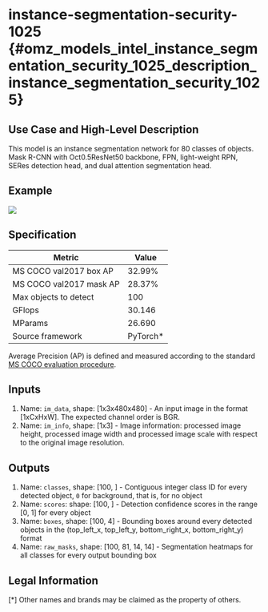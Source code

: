 # instance-segmentation-security-1025 {#omz_models_intel_instance_segmentation_security_1025_description_instance_segmentation_security_1025}

## Use Case and High-Level Description

This model is an instance segmentation network for 80 classes of objects.
Mask R-CNN with Oct0.5ResNet50 backbone, FPN, light-weight RPN,
SERes detection head, and dual attention segmentation head.

## Example

![](./instance-segmentation-security-1025.png)

## Specification

| Metric                          | Value                                     |
|---------------------------------|-------------------------------------------|
| MS COCO val2017 box AP          | 32.99%                                    |
| MS COCO val2017 mask AP         | 28.37%                                    |
| Max objects to detect           | 100                                       |
| GFlops                          | 30.146                                    |
| MParams                         | 26.690                                    |
| Source framework                | PyTorch\*                                 |

Average Precision (AP) is defined and measured according to the standard
[MS COCO evaluation procedure](https://cocodataset.org/#detection-eval).

## Inputs

1.	Name: `im_data`, shape: [1x3x480x480] - An input image in the format
    [1xCxHxW]. The expected channel order is BGR.
2.	Name: `im_info`, shape: [1x3] - Image information: processed image height,
    processed image width and processed image scale
    with respect to the original image resolution.

## Outputs

1.	Name: `classes`, shape: [100, ] - Contiguous integer class ID for every
    detected object, `0` for background, that is, for no object
2.	Name: `scores`: shape: [100, ] - Detection confidence scores in the range [0, 1]
    for every object
3.	Name: `boxes`, shape: [100, 4] - Bounding boxes around every detected objects
    in the (top_left_x, top_left_y, bottom_right_x, bottom_right_y) format
4.	Name: `raw_masks`, shape: [100, 81, 14, 14] - Segmentation heatmaps for all
    classes for every output bounding box

## Legal Information
[*] Other names and brands may be claimed as the property of others.
